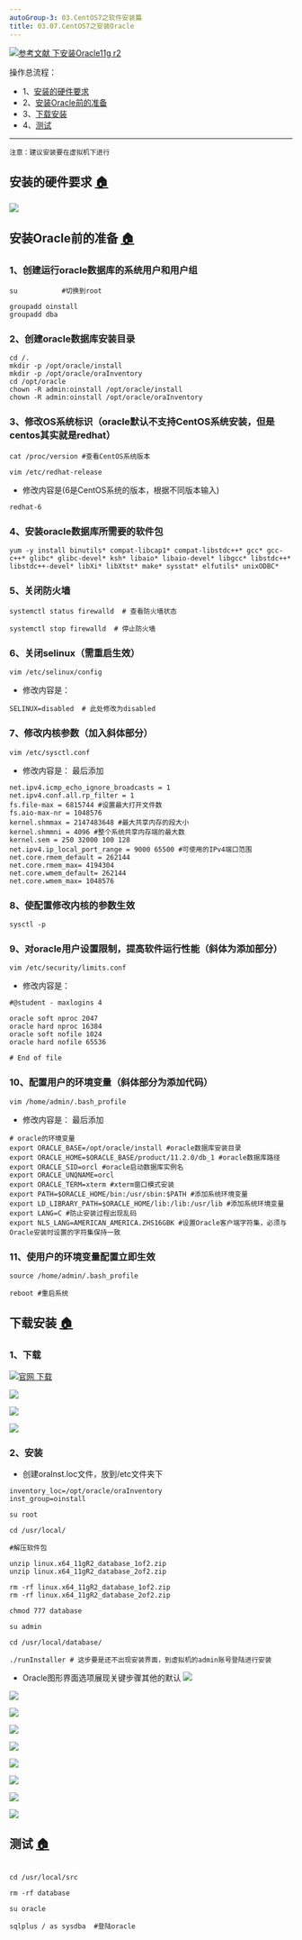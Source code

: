 ```yaml
---
autoGroup-3: 03.CentOS7之软件安装篇
title: 03.07.CentOS7之安装Oracle
---
```


[![](https://img.shields.io/badge/参考文献-下安装Oracle11gr2-yellow.svg "参考文献 下安装Oracle11g r2")](https://www.cnblogs.com/muhehe/p/7816808.html)


操作总流程：
- 1、[安装的硬件要求](#Linux-01)
- 2、[安装Oracle前的准备](#Linux-02)
- 3、[下载安装](#Linux-03)
- 4、[测试](#Linux-04)

***
`注意：建议安装要在虚拟机下进行`

## 安装的硬件要求 <a name="Linux-01" href="#" >:house:</a>

![](./image/03.07-1.png)

## 安装Oracle前的准备 <a name="Linux-02" href="#" >:house:</a>
### 1、创建运行oracle数据库的系统用户和用户组
```shell
su           #切换到root

groupadd oinstall
groupadd dba
```
### 2、创建oracle数据库安装目录
```shell
cd /.   
mkdir -p /opt/oracle/install
mkdir -p /opt/oracle/oraInventory
cd /opt/oracle
chown -R admin:oinstall /opt/oracle/install
chown -R admin:oinstall /opt/oracle/oraInventory

```
### 3、修改OS系统标识（oracle默认不支持CentOS系统安装，但是centos其实就是redhat）
```shell
cat /proc/version #查看CentOS系统版本

vim /etc/redhat-release
```
- 修改内容是(6是CentOS系统的版本，根据不同版本输入)
```shell
redhat-6
```
### 4、安装oracle数据库所需要的软件包
```shell
yum -y install binutils* compat-libcap1* compat-libstdc++* gcc* gcc-c++* glibc* glibc-devel* ksh* libaio* libaio-devel* libgcc* libstdc++* libstdc++-devel* libXi* libXtst* make* sysstat* elfutils* unixODBC*
```
### 5、关闭防火墙
```shell
systemctl status firewalld  # 查看防火墙状态

systemctl stop firewalld  # 停止防火墙
```
### 6、关闭selinux（需重启生效）
```shell
vim /etc/selinux/config
```
- 修改内容是：
```shell
SELINUX=disabled  # 此处修改为disabled
```
### 7、修改内核参数（加入斜体部分）
```shell
vim /etc/sysctl.conf
```
- 修改内容是：
最后添加
```shell
net.ipv4.icmp_echo_ignore_broadcasts = 1
net.ipv4.conf.all.rp_filter = 1
fs.file-max = 6815744 #设置最大打开文件数
fs.aio-max-nr = 1048576
kernel.shmmax = 2147483648 #最大共享内存的段大小
kernel.shmmni = 4096 #整个系统共享内存端的最大数
kernel.sem = 250 32000 100 128
net.ipv4.ip_local_port_range = 9000 65500 #可使用的IPv4端口范围
net.core.rmem_default = 262144
net.core.rmem_max= 4194304
net.core.wmem_default= 262144
net.core.wmem_max= 1048576
```
### 8、使配置修改内核的参数生效
```shell
sysctl -p
```
### 9、对oracle用户设置限制，提高软件运行性能（斜体为添加部分）
```shell
vim /etc/security/limits.conf
```
- 修改内容是：
```shell
#@student - maxlogins 4

oracle soft nproc 2047
oracle hard nproc 16384
oracle soft nofile 1024
oracle hard nofile 65536

# End of file
```
### 10、配置用户的环境变量（斜体部分为添加代码）
```shell
vim /home/admin/.bash_profile
```
- 修改内容是：
最后添加
```shell
# oracle的环境变量
export ORACLE_BASE=/opt/oracle/install #oracle数据库安装目录
export ORACLE_HOME=$ORACLE_BASE/product/11.2.0/db_1 #oracle数据库路径
export ORACLE_SID=orcl #oracle启动数据库实例名
export ORACLE_UNQNAME=orcl
export ORACLE_TERM=xterm #xterm窗口模式安装
export PATH=$ORACLE_HOME/bin:/usr/sbin:$PATH #添加系统环境变量
export LD_LIBRARY_PATH=$ORACLE_HOME/lib:/lib:/usr/lib #添加系统环境变量
export LANG=C #防止安装过程出现乱码
export NLS_LANG=AMERICAN_AMERICA.ZHS16GBK #设置Oracle客户端字符集，必须与Oracle安装时设置的字符集保持一致

```
### 11、使用户的环境变量配置立即生效
```shell
source /home/admin/.bash_profile

reboot #重启系统
```

## 下载安装 <a name="Linux-03" href="#" >:house:</a>
### 1、下载
[![](https://img.shields.io/badge/官网-下载-red.svg "官网 下载")](https://www.oracle.com/downloads/index.html#database)

![](./image/03.07-3.png)

![](./image/03.07-4.png)

![](./image/03.07-5.png)

### 2、安装

- 创建oraInst.loc文件，放到/etc文件夹下

```
inventory_loc=/opt/oracle/oraInventory
inst_group=oinstall
```

```shell
su root

cd /usr/local/

#解压软件包

unzip linux.x64_11gR2_database_1of2.zip
unzip linux.x64_11gR2_database_2of2.zip

rm -rf linux.x64_11gR2_database_1of2.zip
rm -rf linux.x64_11gR2_database_2of2.zip

chmod 777 database

su admin 

cd /usr/local/database/

./runInstaller # 这步要是还不出现安装界面，到虚拟机的admin账号登陆进行安装
```

- Oracle图形界面选项展现关键步骤其他的默认
![](./image/03.07-6.png)

![](./image/03.07-7.png)

![](./image/03.07-8.png)

![](./image/03.07-9.png)

![](./image/03.07-10.png)

![](./image/03.07-11.png)

![](./image/03.07-12.png)

![](./image/03.07-13.png)

![](./image/03.07-14.png)

## 测试 <a name="Linux-04" href="#" >:house:</a>
```shell

cd /usr/local/src

rm -rf database

su oracle

sqlplus / as sysdba  #登陆oracle
```
